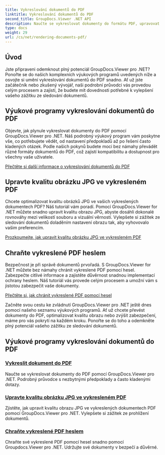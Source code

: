 ```yaml
---
title: Vykreslování dokumentů do PDF
linktitle: Vykreslování dokumentů do PDF
second_title: GroupDocs.Viewer .NET API
description: Naučte se vykreslovat dokumenty do formátu PDF, upravovat kvalitu obrázků JPG a chránit soubory PDF hesly pomocí výukových programů GroupDocs.Viewer for .NET.
type: docs
weight: 29
url: /cs/net/rendering-documents-pdf/
---
```


## Úvod

Jste připraveni odemknout plný potenciál GroupDocs.Viewer pro .NET? Ponořte se do našich komplexních výukových programů uvedených níže a osvojte si umění vykreslování dokumentů do PDF snadno. Ať už jste začátečník nebo zkušený vývojář, naši podrobní průvodci vás provedou celým procesem a zajistí, že budete mít dovednosti potřebné k vylepšení vašeho zážitku ze sledování dokumentů.

## Výukové programy vykreslování dokumentů do PDF

Objevte, jak plynule vykreslovat dokumenty do PDF pomocí GroupDocs.Viewer pro .NET. Náš podrobný výukový program vám poskytne vše, co potřebujete vědět, od nastavení předpokladů až po řešení často kladených otázek. Podle našich pokynů budete moci bez námahy převádět různé formáty dokumentů do PDF, což zajistí kompatibilitu a dostupnost pro všechny vaše uživatele.

[Přečtěte si další informace o vykreslování dokumentů do PDF](./render-to-pdf/)

## Upravte kvalitu obrázku JPG ve vykresleném PDF

Chcete optimalizovat kvalitu obrázků JPG ve vašich vykreslených dokumentech PDF? Náš tutoriál vám poradí. Pomocí GroupDocs.Viewer for .NET můžete snadno upravit kvalitu obrazu JPG, abyste dosáhli dokonalé rovnováhy mezi velikostí souboru a vizuální věrností. Vylepšete si zážitek ze sledování dokumentů doladěním nastavení obrazu tak, aby vyhovovalo vašim preferencím.

[Prozkoumejte, jak upravit kvalitu obrázku JPG ve vykresleném PDF](./adjust-jpg-quality-pdf/)

## Chraňte vykreslené PDF heslem

Bezpečnost je při správě dokumentů prvořadá. S GroupDocs.Viewer for .NET můžete bez námahy chránit vykreslené PDF pomocí hesel. Zabezpečte citlivé informace a zajistěte důvěrnost snadnou implementací ochrany heslem. Náš tutoriál vás provede celým procesem a umožní vám s jistotou zabezpečit vaše dokumenty.

[Přečtěte si, jak chránit vykreslené PDF pomocí hesel](./protect-pdf/)

Začněte svou cestu ke zvládnutí GroupDocs.Viewer pro .NET ještě dnes pomocí našeho seznamu výukových programů. Ať už chcete převést dokumenty do PDF, optimalizovat kvalitu obrazu nebo zvýšit zabezpečení, máme pro vás pokrytí na každém kroku. Ponořte se do toho a odemkněte plný potenciál vašeho zážitku ze sledování dokumentů.
## Výukové programy vykreslování dokumentů do PDF
### [Vykreslit dokument do PDF](./render-to-pdf/)
Naučte se vykreslovat dokumenty do PDF pomocí GroupDocs.Viewer pro .NET. Podrobný průvodce s nezbytnými předpoklady a často kladenými dotazy.
### [Upravte kvalitu obrázku JPG ve vykresleném PDF](./adjust-jpg-quality-pdf/)
Zjistěte, jak upravit kvalitu obrazu JPG ve vykreslených dokumentech PDF pomocí GroupDocs.Viewer pro .NET. Vylepšete si zážitek ze prohlížení dokumentů.
### [Chraňte vykreslené PDF heslem](./protect-pdf/)
Chraňte své vykreslené PDF pomocí hesel snadno pomocí Groupdocs.Viewer pro .NET. Udržujte své dokumenty v bezpečí a důvěrné.